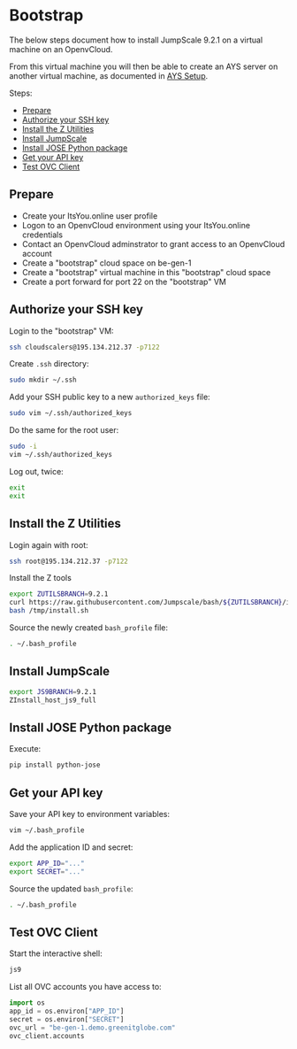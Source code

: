 # Bootstrap

The below steps document how to install JumpScale 9.2.1 on a virtual machine on an OpenvCloud.

From this virtual machine you will then be able to create an AYS server on another virtual machine, as documented in [AYS Setup](2-ays_setup.md).

Steps:
- [Prepare](#prep)
- [Authorize your SSH key](#authorize)
- [Install the Z Utilities](#install-bash-tools)
- [Install JumpScale](#install-jumpscale)
- [Install JOSE Python package](#jose)
- [Get your API key](#api-key)
- [Test OVC Client](#test-ovc)

<a id="prep"></a>
## Prepare

- Create your ItsYou.online user profile
- Logon to an OpenvCloud environment using your ItsYou.online credentials
- Contact an OpenvCloud adminstrator to grant access to an OpenvCloud account
- Create a "bootstrap" cloud space on be-gen-1
- Create a "bootstrap" virtual machine in this "bootstrap" cloud space
- Create a port forward for port 22 on the "bootstrap" VM

<a id="authorize"></a>
## Authorize your SSH key

Login to the "bootstrap" VM:
```bash
ssh cloudscalers@195.134.212.37 -p7122
```

Create `.ssh` directory:
```bash
sudo mkdir ~/.ssh
```

Add your SSH public key to a new `authorized_keys` file:
```bash
sudo vim ~/.ssh/authorized_keys
```

Do the same for the root user:
```bash
sudo -i
vim ~/.ssh/authorized_keys
```

Log out, twice:
```bash
exit
exit
```

<a id="install-bash-tools"></a>
## Install the Z Utilities

Login again with root:
```bash
ssh root@195.134.212.37 -p7122
```

Install the Z tools
```bash
export ZUTILSBRANCH=9.2.1
curl https://raw.githubusercontent.com/Jumpscale/bash/${ZUTILSBRANCH}/install.sh?$RANDOM > /tmp/install.sh
bash /tmp/install.sh
```

Source the newly created `bash_profile` file:
```bash
. ~/.bash_profile
```

<a id="install-jumpscale"></a>
## Install JumpScale

```bash
export JS9BRANCH=9.2.1
ZInstall_host_js9_full
```

<a id="jose"></a>
## Install JOSE Python package

Execute:
```bash
pip install python-jose
```

<a id="api-key"></a>
## Get your API key

Save your API key to environment variables:
```bash
vim ~/.bash_profile
```

Add the application ID and secret:
```bash
export APP_ID="..."
export SECRET="..."
```

Source the updated `bash_profile`:
```bash
. ~/.bash_profile
```

<a id="test-ovc"></a>
## Test OVC Client

Start the interactive shell:
```bash
js9
````

List all OVC accounts you have access to:
```python
import os
app_id = os.environ["APP_ID"]
secret = os.environ["SECRET"]
ovc_url = "be-gen-1.demo.greenitglobe.com"
ovc_client.accounts
```